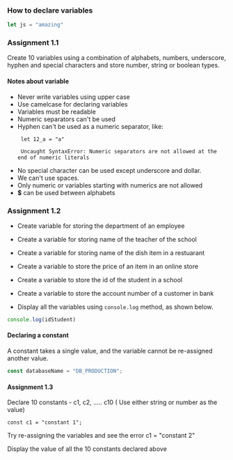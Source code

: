 ### How to declare variables

```js
let js = "amazing"
```

### Assignment 1.1
Create 10 variables using a combination of alphabets, numbers, underscore, hyphen and special characters and store number, string or boolean types.


#### Notes about variable
 - Never write variables using upper case
 - Use camelcase for declaring variables
 - Variables must be readable
 - Numeric separators can't be used
 - Hyphen can't be used as a numeric separator, like: 
    ```
     let 12_a = "a"

     Uncaught SyntaxError: Numeric separators are not allowed at the end of numeric literals
    ```
 - No special character can be used except underscore and dollar.
 - We can't use spaces. 
 - Only numeric or variables starting with numerics are not allowed
 - **$** can be used between alphabets 

 
### Assignment 1.2

- Create variable for storing the department of an employee

- Create a variable for storing name of the teacher of the school

- Create a variable for storing name of the dish item in a restuarant

- Create a variable to store the price of an item in 
an online store

- Create a variable to store the id of the student in a school

- Create a variable to store the account number of a customer in bank

- Display all the variables using `console.log` method, as shown below.

```js
console.log(idStudent)
```

#### Declaring a constant

A constant takes a single value, and the variable cannot be re-assigned another value.

```js
const databaseName = "DB_PRODUCTION";
```

#### Assignment 1.3

Declare 10 constants - c1, c2, ..... c10 ( Use either string or number as the value)

```
const c1 = "constant 1";
```
Try re-assigning the variables and see the error
c1 = "constant 2"

Display the value of all the 10 constants declared above

